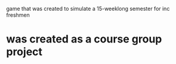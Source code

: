 game that was created to simulate a 15-weeklong semester for inc freshmen 
# was created as a course group project 
